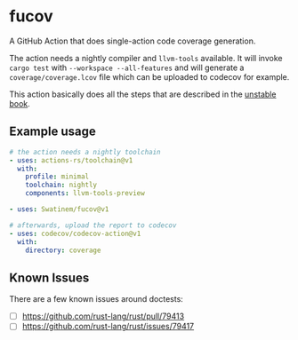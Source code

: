 # fucov

A GitHub Action that does single-action code coverage generation.

The action needs a nightly compiler and `llvm-tools` available.
It will invoke `cargo test` with `--workspace --all-features` and will generate
a `coverage/coverage.lcov` file which can be uploaded to codecov for example.

This action basically does all the steps that are described in the [unstable book].

## Example usage

```yaml
# the action needs a nightly toolchain
- uses: actions-rs/toolchain@v1
  with:
    profile: minimal
    toolchain: nightly
    components: llvm-tools-preview

- uses: Swatinem/fucov@v1

# afterwards, upload the report to codecov
- uses: codecov/codecov-action@v1
  with:
    directory: coverage
```

[unstable book]: https://doc.rust-lang.org/nightly/unstable-book/compiler-flags/source-based-code-coverage.html

## Known Issues

There are a few known issues around doctests:

- [ ] https://github.com/rust-lang/rust/pull/79413
- [ ] https://github.com/rust-lang/rust/issues/79417
